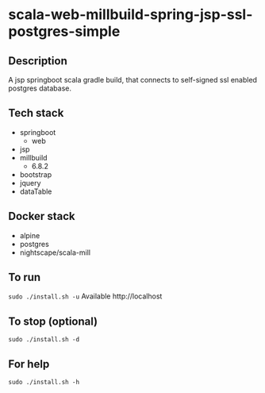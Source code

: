 # scala-web-millbuild-spring-jsp-ssl-postgres-simple

## Description
A jsp springboot scala gradle build,
that connects to self-signed ssl enabled postgres database.

## Tech stack
- springboot
  - web
- jsp
- millbuild
  - 6.8.2
- bootstrap
- jquery
- dataTable

## Docker stack
- alpine
- postgres
- nightscape/scala-mill

## To run
`sudo ./install.sh -u`
Available http://localhost

## To stop (optional)
`sudo ./install.sh -d`

## For help
`sudo ./install.sh -h`
